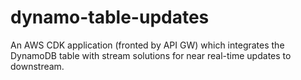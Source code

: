 # dynamo-table-updates

An AWS CDK application (fronted by API GW) which integrates the DynamoDB table with stream solutions for near real-time updates to downstream.